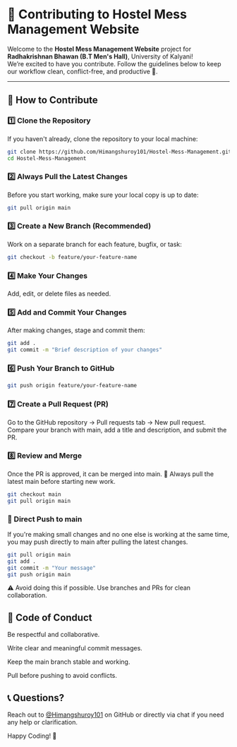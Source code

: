 # 🤝 Contributing to Hostel Mess Management Website

Welcome to the **Hostel Mess Management Website** project for **Radhakrishnan Bhawan (B.T Men's Hall)**, University of Kalyani!  
We’re excited to have you contribute. Follow the guidelines below to keep our workflow clean, conflict-free, and productive 🚀.

---

## 📌 How to Contribute

### 1️⃣ Clone the Repository

If you haven't already, clone the repository to your local machine:

```bash
git clone https://github.com/Himangshuroy101/Hostel-Mess-Management.git
cd Hostel-Mess-Management
```

### 2️⃣ Always Pull the Latest Changes
Before you start working, make sure your local copy is up to date:
```bash
git pull origin main
```

### 3️⃣ Create a New Branch (Recommended)
Work on a separate branch for each feature, bugfix, or task:
```bash
git checkout -b feature/your-feature-name
```
### 4️⃣ Make Your Changes
Add, edit, or delete files as needed.

### 5️⃣ Add and Commit Your Changes
After making changes, stage and commit them:
```bash
git add .
git commit -m "Brief description of your changes"
```

### 6️⃣ Push Your Branch to GitHub
```bash
git push origin feature/your-feature-name
```
### 7️⃣ Create a Pull Request (PR)
Go to the GitHub repository → Pull requests tab → New pull request.
Compare your branch with main, add a title and description, and submit the PR.

### 8️⃣ Review and Merge
Once the PR is approved, it can be merged into main.
📌 Always pull the latest main before starting new work.
```bash
git checkout main
git pull origin main
```
### 📖 Direct Push to main
If you're making small changes and no one else is working at the same time, you may push directly to main after pulling the latest changes.
```bash
git pull origin main
git add .
git commit -m "Your message"
git push origin main
```
⚠️ Avoid doing this if possible. Use branches and PRs for clean collaboration.

## 📌 Code of Conduct
Be respectful and collaborative.

Write clear and meaningful commit messages.

Keep the main branch stable and working.

Pull before pushing to avoid conflicts.

## 📞 Questions?
Reach out to [@Himangshuroy101](https://github.com/Himangshuroy101) on GitHub or directly via chat if you need any help or clarification.

Happy Coding! 🎉